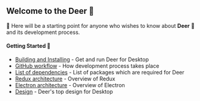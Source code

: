 ## Welcome to the Deer 🦌

🌟 Here will be a starting point for anyone who wishes to know about **Deer** 🦌 and its development process.

#### Getting Started 🎉 
+ [Building and Installing](./Building-and-Installing.md) - Get and run Deer for Desktop
+ [GitHub workflow](./GitHub-workflow.md) - How development process takes place
+ [List of dependencies](./List-of-dependencies.md) - List of packages which are required for Deer
+ [Redux architecture](./Redux-architecture.md) - Overview of Redux
+ [Electron architecture](./Electron-architecture.md) - Overview of Electron
+ [Design](./Design.md) - Deer's top design for Desktop
